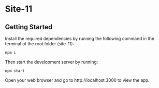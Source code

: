 # Site-11

## Getting Started

Install the required dependencies by running the following command in the terminal of the root folder (site-11):

```bash
npm i
```

Then start the development server by running:

```bash
npm start
```

Open your web browser and go to http://localhost:3000 to view the app.
